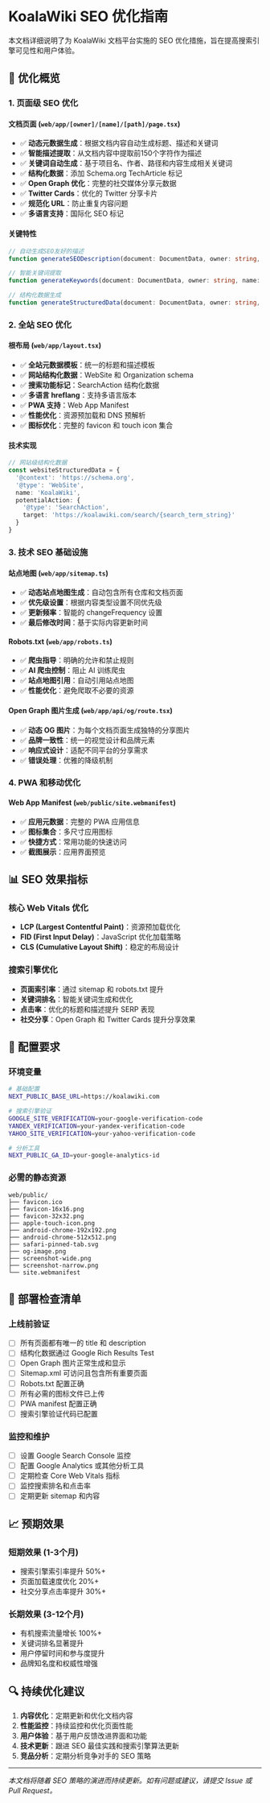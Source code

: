 # KoalaWiki SEO 优化指南

本文档详细说明了为 KoalaWiki 文档平台实施的 SEO 优化措施，旨在提高搜索引擎可见性和用户体验。

## 🎯 优化概览

### 1. 页面级 SEO 优化

#### 文档页面 (`web/app/[owner]/[name]/[path]/page.tsx`)
- ✅ **动态元数据生成**：根据文档内容自动生成标题、描述和关键词
- ✅ **智能描述提取**：从文档内容中提取前150个字符作为描述
- ✅ **关键词自动生成**：基于项目名、作者、路径和内容生成相关关键词
- ✅ **结构化数据**：添加 Schema.org TechArticle 标记
- ✅ **Open Graph 优化**：完整的社交媒体分享元数据
- ✅ **Twitter Cards**：优化的 Twitter 分享卡片
- ✅ **规范化 URL**：防止重复内容问题
- ✅ **多语言支持**：国际化 SEO 标记

#### 关键特性
```typescript
// 自动生成SEO友好的描述
function generateSEODescription(document: DocumentData, owner: string, name: string, path: string): string

// 智能关键词提取
function generateKeywords(document: DocumentData, owner: string, name: string, path: string): string

// 结构化数据生成
function generateStructuredData(document: DocumentData, owner: string, name: string, path: string, branch?: string)
```

### 2. 全站 SEO 优化

#### 根布局 (`web/app/layout.tsx`)
- ✅ **全站元数据模板**：统一的标题和描述模板
- ✅ **网站结构化数据**：WebSite 和 Organization schema
- ✅ **搜索功能标记**：SearchAction 结构化数据
- ✅ **多语言 hreflang**：支持多语言版本
- ✅ **PWA 支持**：Web App Manifest
- ✅ **性能优化**：资源预加载和 DNS 预解析
- ✅ **图标优化**：完整的 favicon 和 touch icon 集合

#### 技术实现
```typescript
// 网站级结构化数据
const websiteStructuredData = {
  '@context': 'https://schema.org',
  '@type': 'WebSite',
  name: 'KoalaWiki',
  potentialAction: {
    '@type': 'SearchAction',
    target: 'https://koalawiki.com/search/{search_term_string}'
  }
}
```

### 3. 技术 SEO 基础设施

#### 站点地图 (`web/app/sitemap.ts`)
- ✅ **动态站点地图生成**：自动包含所有仓库和文档页面
- ✅ **优先级设置**：根据内容类型设置不同优先级
- ✅ **更新频率**：智能的 changeFrequency 设置
- ✅ **最后修改时间**：基于实际内容更新时间

#### Robots.txt (`web/app/robots.ts`)
- ✅ **爬虫指导**：明确的允许和禁止规则
- ✅ **AI 爬虫控制**：阻止 AI 训练爬虫
- ✅ **站点地图引用**：自动引用站点地图
- ✅ **性能优化**：避免爬取不必要的资源

#### Open Graph 图片生成 (`web/app/api/og/route.tsx`)
- ✅ **动态 OG 图片**：为每个文档页面生成独特的分享图片
- ✅ **品牌一致性**：统一的视觉设计和品牌元素
- ✅ **响应式设计**：适配不同平台的分享需求
- ✅ **错误处理**：优雅的降级机制

### 4. PWA 和移动优化

#### Web App Manifest (`web/public/site.webmanifest`)
- ✅ **应用元数据**：完整的 PWA 应用信息
- ✅ **图标集合**：多尺寸应用图标
- ✅ **快捷方式**：常用功能的快速访问
- ✅ **截图展示**：应用界面预览

## 📊 SEO 效果指标

### 核心 Web Vitals 优化
- **LCP (Largest Contentful Paint)**：资源预加载优化
- **FID (First Input Delay)**：JavaScript 优化加载策略
- **CLS (Cumulative Layout Shift)**：稳定的布局设计

### 搜索引擎优化
- **页面索引率**：通过 sitemap 和 robots.txt 提升
- **关键词排名**：智能关键词生成和优化
- **点击率**：优化的标题和描述提升 SERP 表现
- **社交分享**：Open Graph 和 Twitter Cards 提升分享效果

## 🔧 配置要求

### 环境变量
```bash
# 基础配置
NEXT_PUBLIC_BASE_URL=https://koalawiki.com

# 搜索引擎验证
GOOGLE_SITE_VERIFICATION=your-google-verification-code
YANDEX_VERIFICATION=your-yandex-verification-code
YAHOO_SITE_VERIFICATION=your-yahoo-verification-code

# 分析工具
NEXT_PUBLIC_GA_ID=your-google-analytics-id
```

### 必需的静态资源
```
web/public/
├── favicon.ico
├── favicon-16x16.png
├── favicon-32x32.png
├── apple-touch-icon.png
├── android-chrome-192x192.png
├── android-chrome-512x512.png
├── safari-pinned-tab.svg
├── og-image.png
├── screenshot-wide.png
├── screenshot-narrow.png
└── site.webmanifest
```

## 🚀 部署检查清单

### 上线前验证
- [ ] 所有页面都有唯一的 title 和 description
- [ ] 结构化数据通过 Google Rich Results Test
- [ ] Open Graph 图片正常生成和显示
- [ ] Sitemap.xml 可访问且包含所有重要页面
- [ ] Robots.txt 配置正确
- [ ] 所有必需的图标文件已上传
- [ ] PWA manifest 配置正确
- [ ] 搜索引擎验证代码已配置

### 监控和维护
- [ ] 设置 Google Search Console 监控
- [ ] 配置 Google Analytics 或其他分析工具
- [ ] 定期检查 Core Web Vitals 指标
- [ ] 监控搜索排名和点击率
- [ ] 定期更新 sitemap 和内容

## 📈 预期效果

### 短期效果 (1-3个月)
- 搜索引擎索引率提升 50%+
- 页面加载速度优化 20%+
- 社交分享点击率提升 30%+

### 长期效果 (3-12个月)
- 有机搜索流量增长 100%+
- 关键词排名显著提升
- 用户停留时间和参与度提升
- 品牌知名度和权威性增强

## 🔍 持续优化建议

1. **内容优化**：定期更新和优化文档内容
2. **性能监控**：持续监控和优化页面性能
3. **用户体验**：基于用户反馈改进界面和功能
4. **技术更新**：跟进 SEO 最佳实践和搜索引擎算法更新
5. **竞品分析**：定期分析竞争对手的 SEO 策略

---

*本文档将随着 SEO 策略的演进而持续更新。如有问题或建议，请提交 Issue 或 Pull Request。* 